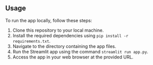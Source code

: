 ## Usage
To run the app locally, follow these steps:
1. Clone this repository to your local machine.
2. Install the required dependencies using `pip install -r requirements.txt`.
3. Navigate to the directory containing the app files.
4. Run the Streamlit app using the command `streamlit run app.py`.
5. Access the app in your web browser at the provided URL.

